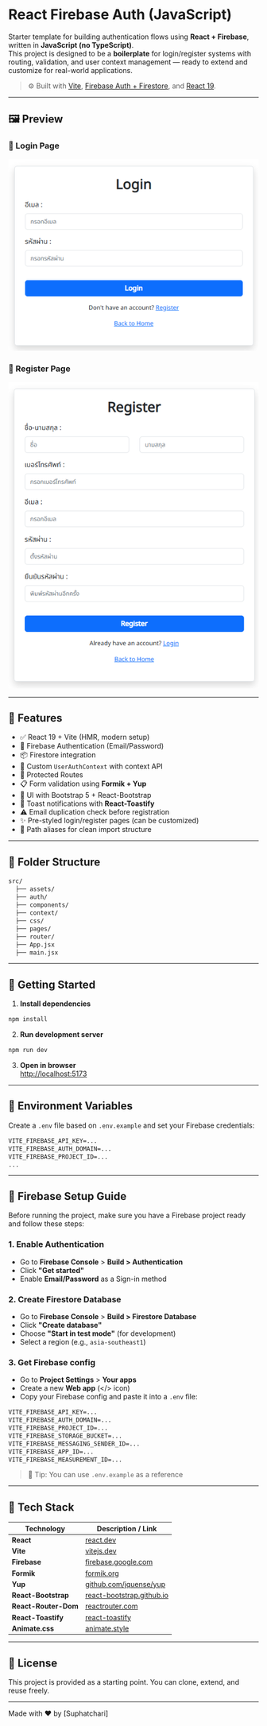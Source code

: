 # React Firebase Auth (JavaScript)

Starter template for building authentication flows using **React + Firebase**, written in **JavaScript (no TypeScript)**.  
This project is designed to be a **boilerplate** for login/register systems with routing, validation, and user context management — ready to extend and customize for real-world applications.

> ⚙️ Built with [Vite](https://vitejs.dev), [Firebase Auth + Firestore](https://firebase.google.com/), and [React 19](https://react.dev/).

---

## 🖼️ Preview

### 🔐 Login Page
![Login preview](./public/preview/preview-login.png)

### 📝 Register Page
![Register preview](./public/preview/preview-register.png)

---

## 🔋 Features

- ✅ React 19 + Vite (HMR, modern setup)
- 🔐 Firebase Authentication (Email/Password)
- 📦 Firestore integration
- 💾 Custom `UserAuthContext` with context API
- 📄 Protected Routes
- 📋 Form validation using **Formik + Yup**
- 🎨 UI with Bootstrap 5 + React-Bootstrap
- 📢 Toast notifications with **React-Toastify**
- ⚠️ Email duplication check before registration
- ✨ Pre-styled login/register pages (can be customized)
- 📁 Path aliases for clean import structure

---

## 📁 Folder Structure

```
src/
  ├── assets/
  ├── auth/
  ├── components/
  ├── context/
  ├── css/
  ├── pages/
  ├── router/
  ├── App.jsx
  ├── main.jsx
```

---

## 🚀 Getting Started

1. **Install dependencies**

```bash
npm install
```

2. **Run development server**

```bash
npm run dev
```

3. **Open in browser**  
[http://localhost:5173](http://localhost:5173)

---

## 🧪 Environment Variables

Create a `.env` file based on `.env.example` and set your Firebase credentials:

```
VITE_FIREBASE_API_KEY=...
VITE_FIREBASE_AUTH_DOMAIN=...
VITE_FIREBASE_PROJECT_ID=...
...
```

---

## 🔧 Firebase Setup Guide

Before running the project, make sure you have a Firebase project ready and follow these steps:

### 1. Enable Authentication
- Go to **Firebase Console** > **Build > Authentication**
- Click **"Get started"**
- Enable **Email/Password** as a Sign-in method

### 2. Create Firestore Database
- Go to **Firebase Console** > **Build > Firestore Database**
- Click **"Create database"**
- Choose **"Start in test mode"** (for development)
- Select a region (e.g., `asia-southeast1`)

### 3. Get Firebase config
- Go to **Project Settings** > **Your apps**
- Create a new **Web app** (</> icon)
- Copy your Firebase config and paste it into a `.env` file:

```env
VITE_FIREBASE_API_KEY=...
VITE_FIREBASE_AUTH_DOMAIN=...
VITE_FIREBASE_PROJECT_ID=...
VITE_FIREBASE_STORAGE_BUCKET=...
VITE_FIREBASE_MESSAGING_SENDER_ID=...
VITE_FIREBASE_APP_ID=...
VITE_FIREBASE_MEASUREMENT_ID=...
```

> 🧪 Tip: You can use `.env.example` as a reference

---

## 🧱 Tech Stack

| Technology           | Description / Link |
|----------------------|--------------------|
| **React**            | [react.dev](https://react.dev/) |
| **Vite**             | [vitejs.dev](https://vitejs.dev/) |
| **Firebase**         | [firebase.google.com](https://firebase.google.com/) |
| **Formik**           | [formik.org](https://formik.org/) |
| **Yup**              | [github.com/jquense/yup](https://github.com/jquense/yup) |
| **React-Bootstrap**  | [react-bootstrap.github.io](https://react-bootstrap.github.io/) |
| **React-Router-Dom** | [reactrouter.com](https://reactrouter.com/) |
| **React-Toastify**   | [react-toastify](https://fkhadra.github.io/react-toastify/) |
| **Animate.css**      | [animate.style](https://animate.style/) |

---

## 📌 License

This project is provided as a starting point. You can clone, extend, and reuse freely.

---

Made with ❤️ by [Suphatchari]